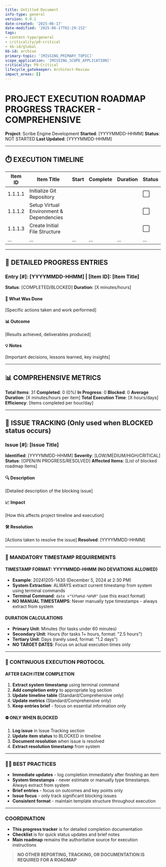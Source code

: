 ```yaml
---
title: Untitled Document
info-type: general
version: 0.0.1
date-created: '2025-06-17'
date-modified: '2025-06-17T02:29:15Z'
tags:
- content-type/general
- criticality/p0-critical
- kb-id/global
kb-id: archive
primary-topic: '[MISSING_PRIMARY_TOPIC]'
scope_application: '[MISSING_SCOPE_APPLICATION]'
criticality: P0-Critical
lifecycle_gatekeeper: Architect-Review
impact_areas: []
---
```

# PROJECT EXECUTION ROADMAP PROGRESS TRACKER - COMPREHENSIVE

**Project**: Scribe Engine Development
**Started**: [YYYYMMDD-HHMM]
**Status**: NOT STARTED
**Last Updated**: [YYYYMMDD-HHMM]

---

## **⏱️ EXECUTION TIMELINE**

| **Item ID** | **Item Title** | **Start** | **Complete** | **Duration** | **Status** |
|-------------|----------------|-----------|--------------|--------------|------------|
| 1.1.1.1     | Initialize Git Repository |           |              |              | ⬜         |
| 1.1.1.2     | Setup Virtual Environment & Dependencies |           |              |              | ⬜         |
| 1.1.1.3     | Create Initial File Structure |           |              |              | ⬜         |
| ...         | ...            | ...       | ...          | ...          | ...        |

---

## **📝 DETAILED PROGRESS ENTRIES**

### **Entry [#]**: **[YYYYMMDD-HHMM]** | **[Item ID]**: [Item Title]
**Status**: [COMPLETED/BLOCKED]
**Duration**: [X minutes/hours]

#### **🎯 What Was Done**
[Specific actions taken and work performed]

#### **📊 Outcome**
[Results achieved, deliverables produced]

#### **💡 Notes**
[Important decisions, lessons learned, key insights]

---

## **📊 COMPREHENSIVE METRICS**

**Total Items**: 31
**Completed**: 0 (0%)
**In Progress**: 0
**Blocked**: 0
**Average Duration**: [X minutes/hours per item]
**Total Execution Time**: [X hours/days]
**Efficiency**: [Items completed per hour/day]

---

## **🚨 ISSUE TRACKING** (Only used when BLOCKED status occurs)

### **Issue [#]**: [Issue Title]
**Identified**: [YYYYMMDD-HHMM]
**Severity**: [LOW/MEDIUM/HIGH/CRITICAL]
**Status**: [OPEN/IN PROGRESS/RESOLVED]
**Affected Items**: [List of blocked roadmap items]

#### **🔍 Description**
[Detailed description of the blocking issue]

#### **📈 Impact**
[How this affects project timeline and execution]

#### **🛠️ Resolution**
[Actions taken to resolve the issue]
**Resolved**: [YYYYMMDD-HHMM]

---

### **🚨 MANDATORY TIMESTAMP REQUIREMENTS**

#### **TIMESTAMP FORMAT**: **YYYYMMDD-HHMM** (NO DEVIATIONS ALLOWED)
- **Example**: 20241205-1430 (December 5, 2024 at 2:30 PM)
- **System Extraction**: ALWAYS extract current timestamp from system using terminal commands
- **Terminal Command**: `date +"%Y%m%d-%H%M"` (use this exact format)
- **NO MANUAL TIMESTAMPS**: Never manually type timestamps - always extract from system

#### **DURATION CALCULATIONS**
- **Primary Unit**: Minutes (for tasks under 60 minutes)
- **Secondary Unit**: Hours (for tasks 1+ hours, format: "2.5 hours")  
- **Tertiary Unit**: Days (rarely used, format: "1.2 days")
- **NO TARGET DATES**: Focus on actual execution times only

---

### **🔄 CONTINUOUS EXECUTION PROTOCOL**

#### **AFTER EACH ITEM COMPLETION**
1. **Extract system timestamp** using terminal command
2. **Add completion entry** to appropriate log section
3. **Update timeline table** (Standard/Comprehensive only)
4. **Update metrics** (Standard/Comprehensive only)
5. **Keep entries brief** - focus on essential information only

#### **⛔ ONLY WHEN BLOCKED**
1. **Log issue** in Issue Tracking section
2. **Update item status** to BLOCKED in timeline
3. **Document resolution** when issue is resolved
4. **Extract resolution timestamp** from system

---

### **👍🏼 BEST PRACTICES**

- **Immediate updates** - log completion immediately after finishing an item
- **System timestamps** - never estimate or manually type timestamps. Always extract from system
- **Brief entries** - focus on outcomes and key points only
- **Issue focus** - only track significant blocking issues
- **Consistent format** - maintain template structure throughout execution

---

### **COORDINATION**
- **This progress tracker** is for detailed completion documentation
- **Checklist** is for quick status updates and brief notes
- **Main roadmap** remains the authoritative source for execution instructions

>**NO OTHER REPORTING, TRACKING, OR DOCUMENTATION IS REQUIRED FOR A ROADMAP**

